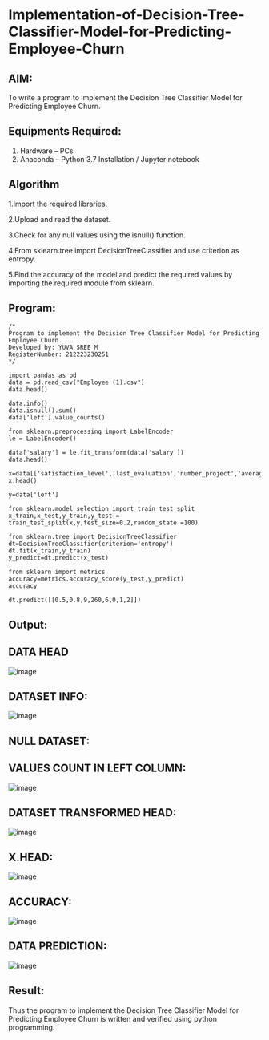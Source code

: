 # Implementation-of-Decision-Tree-Classifier-Model-for-Predicting-Employee-Churn

## AIM:
To write a program to implement the Decision Tree Classifier Model for Predicting Employee Churn.

## Equipments Required:
1. Hardware – PCs
2. Anaconda – Python 3.7 Installation / Jupyter notebook

## Algorithm
1.Import the required libraries.

2.Upload and read the dataset.

3.Check for any null values using the isnull() function.

4.From sklearn.tree import DecisionTreeClassifier and use criterion as entropy.

5.Find the accuracy of the model and predict the required values by importing the required module from sklearn.

## Program:
```
/*
Program to implement the Decision Tree Classifier Model for Predicting Employee Churn.
Developed by: YUVA SREE M
RegisterNumber: 212223230251
*/

import pandas as pd
data = pd.read_csv("Employee (1).csv")
data.head()

data.info()
data.isnull().sum()
data['left'].value_counts()

from sklearn.preprocessing import LabelEncoder
le = LabelEncoder()

data['salary'] = le.fit_transform(data['salary'])
data.head()

x=data[['satisfaction_level','last_evaluation','number_project','average_montly_hours','time_spend_company','Work_accident','promotion_last_5years','salary']]
x.head()

y=data['left']

from sklearn.model_selection import train_test_split
x_train,x_test,y_train,y_test = train_test_split(x,y,test_size=0.2,random_state =100)

from sklearn.tree import DecisionTreeClassifier
dt=DecisionTreeClassifier(criterion='entropy')
dt.fit(x_train,y_train)
y_predict=dt.predict(x_test)

from sklearn import metrics
accuracy=metrics.accuracy_score(y_test,y_predict)
accuracy

dt.predict([[0.5,0.8,9,260,6,0,1,2]])
```

## Output:

## DATA HEAD 
![image](https://github.com/user-attachments/assets/cc268869-b1f4-4324-bff0-259a613268cf)

## DATASET INFO:

![image](https://github.com/user-attachments/assets/c76f9826-fd02-4df9-85ef-683674a66753)

## NULL DATASET:

## VALUES COUNT IN LEFT COLUMN:
![image](https://github.com/user-attachments/assets/3889c200-f831-44cf-b656-216aa30dc75d)

## DATASET TRANSFORMED HEAD:

![image](https://github.com/user-attachments/assets/ba07c1fa-0851-48e8-a4a3-2480c49ea808)

## X.HEAD:

![image](https://github.com/user-attachments/assets/06802e31-2d4d-49fe-9304-9567c8a11257)

## ACCURACY:

![image](https://github.com/user-attachments/assets/a76dc620-6f21-4296-8076-04ad802b1cba)

## DATA PREDICTION:

![image](https://github.com/user-attachments/assets/6ae72806-643f-4a2d-9918-73c9909aae85)


## Result:
Thus the program to implement the  Decision Tree Classifier Model for Predicting Employee Churn is written and verified using python programming.
